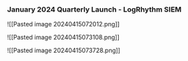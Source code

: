 ### January 2024 Quarterly Launch - LogRhythm SIEM

![[Pasted image 20240415072012.png]]

![[Pasted image 20240415073108.png]]

![[Pasted image 20240415073728.png]]

